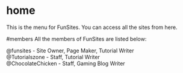 # home
This is the menu for FunSites. You can access all the sites from here.

#members
All the members of FunSites are listed below:

@funsites - Site Owner, Page Maker, Tutorial Writer
<br>
@Tutorialszone - Staff, Tutorial Writer
<br>
@ChocolateChicken - Staff, Gaming Blog Writer
